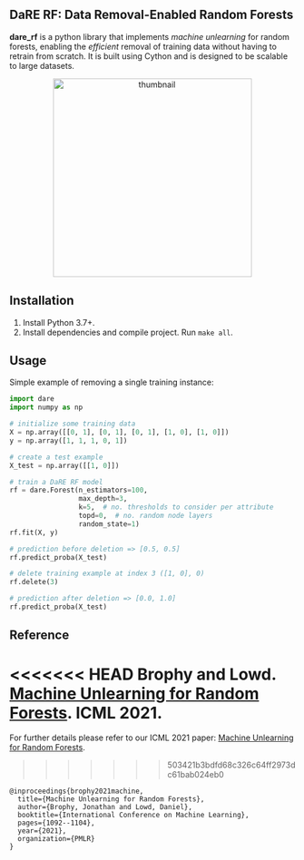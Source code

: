 DaRE RF: Data Removal-Enabled Random Forests
---

**dare_rf** is a python library that implements *machine unlearning* for random forests, enabling the _efficient_ removal of training data without having to retrain from scratch. It is built using Cython and is designed to be scalable to large datasets.

<p align="center">
	<img align="center" src="images/thumbnail.png" alt="thumbnail", width="350">
</p>

Installation
---
1. Install Python 3.7+.
1. Install dependencies and compile project. Run `make all`.

Usage
---
Simple example of removing a single training instance:

```python
import dare
import numpy as np

# initialize some training data
X = np.array([[0, 1], [0, 1], [0, 1], [1, 0], [1, 0]])
y = np.array([1, 1, 1, 0, 1])

# create a test example
X_test = np.array([[1, 0]])

# train a DaRE RF model
rf = dare.Forest(n_estimators=100,
                 max_depth=3,
                 k=5,  # no. thresholds to consider per attribute
                 topd=0,  # no. random node layers
                 random_state=1)
rf.fit(X, y)

# prediction before deletion => [0.5, 0.5]
rf.predict_proba(X_test)

# delete training example at index 3 ([1, 0], 0)
rf.delete(3)

# prediction after deletion => [0.0, 1.0]
rf.predict_proba(X_test)
```

Reference
---
<<<<<<< HEAD
Brophy and Lowd. [Machine Unlearning for Random Forests](https://arxiv.org/abs/2009.05567). ICML 2021.
=======
For further details please refer to our ICML 2021 paper: [Machine Unlearning for Random Forests](http://proceedings.mlr.press/v139/brophy21a.html).
>>>>>>> 503421b3bdfd68c326c64ff2973dc61bab024eb0

```
@inproceedings{brophy2021machine,
  title={Machine Unlearning for Random Forests},
  author={Brophy, Jonathan and Lowd, Daniel},
  booktitle={International Conference on Machine Learning},
  pages={1092--1104},
  year={2021},
  organization={PMLR}
}
```
